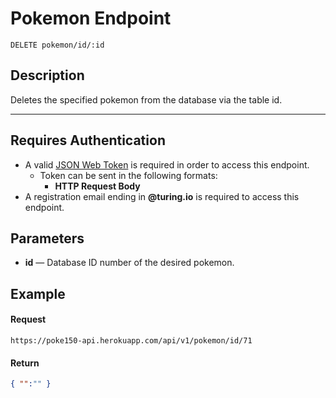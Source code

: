 # Pokemon Endpoint

```
DELETE pokemon/id/:id
```

## Description
Deletes the specified pokemon from the database via the table id.

---

## Requires Authentication
- A valid [JSON Web Token](https://jwt.io/) is required in order to access this endpoint.
  - Token can be sent in the following formats:
    - **HTTP Request Body**
- A registration email ending in **@turing.io** is required to access this endpoint.

## Parameters
- **id** — Database ID number of the desired pokemon.


## Example

#### Request
```
https://poke150-api.herokuapp.com/api/v1/pokemon/id/71
```

#### Return
```json
{ "":"" }
```
